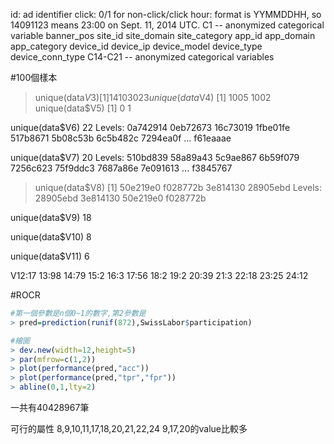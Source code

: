 id: ad identifier
click: 0/1 for non-click/click
hour: format is YYMMDDHH, so 14091123 means 23:00 on Sept. 11, 2014 UTC.
C1 -- anonymized categorical variable
banner_pos
site_id
site_domain
site_category
app_id
app_domain
app_category
device_id
device_ip
device_model
device_type
device_conn_type
C14-C21 -- anonymized categorical variables


#100個樣本
> unique(data$V3)
[1] 14103023
> unique(data$V4)
[1] 1005 1002
> unique(data$V5)
[1] 0 1

 unique(data$V6)
22 Levels: 0a742914 0eb72673 16c73019 1fbe01fe 517b8671 5b08c53b 6c5b482c 7294ea0f ... f61eaaae

 unique(data$V7)
20 Levels: 510bd839 58a89a43 5c9ae867 6b59f079 7256c623 75f9ddc3 7687a86e 7e091613 ... f3845767

> unique(data$V8)
[1] 50e219e0 f028772b 3e814130 28905ebd
Levels: 28905ebd 3e814130 50e219e0 f028772b

unique(data$V9)
18

unique(data$V10)
8

unique(data$V11)
6

V12:17
13:98
14:79
15:2
16:3
17:56
18:2
19:2
20:39
21:3
22:18
23:25
24:12



#ROCR

```r
#第一個參數是n個0~1的數字,第2參數是
> pred=prediction(runif(872),SwissLabor$participation)

#繪圖
> dev.new(width=12,height=5)
> par(mfrow=c(1,2))
> plot(performance(pred,"acc"))
> plot(performance(pred,"tpr","fpr"))
> abline(0,1,lty=2)
```




一共有40428967筆

可行的屬性
8,9,10,11,17,18,20,21,22,24
9,17,20的value比較多
